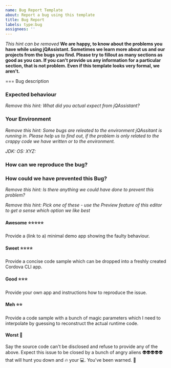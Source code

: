 ```yaml
---
name: Bug Report Template
about: Report a bug using this template
title: Bug Report
labels: type:bug
assignees: ''
---
```


_This hint can be removed_
**We are happy, to know about the problems you have while using jQAssistant. Sometimes we learn 
more about us and our projects from the bugs you find. Please try to fillout as many sections as good as you can. 
If you can't provide us any information for a particular section, that is not problem.
Even if this template looks very formal, we aren't.** 

=== Bug description

### Expected behaviour
_Remove this hint: What did you actual expect from jQAssistant?_

### Your Environment
_Remove this hint: Some bugs are releated to the environment jQAssitant is running in. Please help us
to find out, if the problem is only related to the crappy code we have written or to the environment._

*JDK:*
*OS:*
*XYZ:*

### How can we reproduce the bug?


### How could we have prevented this Bug?
_Remove this hint: Is there anything we could have done to prevent this problem?_

_Remove this hint: Pick one of these - use the Preview feature of this editor to get a sense which option we like best_

#### Awesome :star::star::star::star::star:
Provide a (link to a) minimal demo app showing the faulty behaviour.

#### Sweet :star::star::star::star:
Provide a concise code sample which can be dropped into a freshly created Cordova CLI app.

#### Good :star::star::star:
Provide your own app and instructions how to reproduce the issue.

#### Meh :star::star:
Provide a code sample with a bunch of magic parameters which I need to interpolate by guessing to reconstruct the actual runtime code.

#### Worst :poop:
Say the source code can't be disclosed and refuse to provide any of the above. Expect this issue to be closed by a bunch of angry aliens :alien::alien::alien::alien::alien: that will hunt you down and :fire: your :computer:. You've been warned. :fire_engine:
